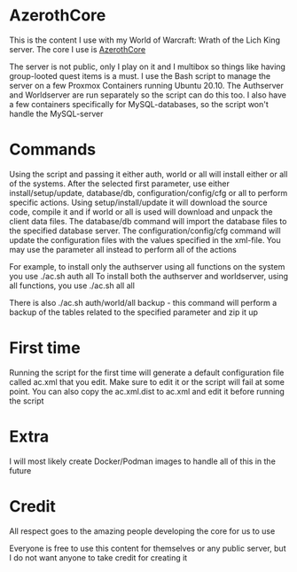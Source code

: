 # AzerothCore
This is the content I use with my World of Warcraft: Wrath of the Lich King server. The core I use is [AzerothCore](https://github.com/azerothcore/azerothcore-wotlk)

The server is not public, only I play on it and I multibox so things like having group-looted quest items is a must. I use the Bash script to manage the server on a few Proxmox Containers running Ubuntu 20.10. The Authserver and Worldserver are run separately so the script can do this too. I also have a few containers specifically for MySQL-databases, so the script won't handle the MySQL-server

# Commands
Using the script and passing it either auth, world or all will install either or all of the systems. After the selected first parameter, use either install/setup/update, database/db, configuration/config/cfg or all to perform specific actions. Using setup/install/update it will download the source code, compile it and if world or all is used will download and unpack the client data files. The database/db command will import the database files to the specified database server. The configuration/config/cfg command will update the configuration files with the values specified in the xml-file. You may use the parameter all instead to perform all of the actions

For example, to install only the authserver using all functions on the system you use ./ac.sh auth all
To install both the authserver and worldserver, using all functions, you use ./ac.sh all all

There is also ./ac.sh auth/world/all backup - this command will perform a backup of the tables related to the specified parameter and zip it up

# First time
Running the script for the first time will generate a default configuration file called ac.xml that you edit. Make sure to edit it or the script will fail at some point. You can also copy the ac.xml.dist to ac.xml and edit it before running the script

# Extra
I will most likely create Docker/Podman images to handle all of this in the future

# Credit
All respect goes to the amazing people developing the core for us to use

Everyone is free to use this content for themselves or any public server, but I do not want anyone to take credit for creating it

